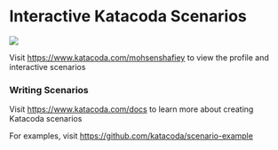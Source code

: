 # Interactive Katacoda Scenarios

[![](http://shields.katacoda.com/katacoda/mohsenshafiey/count.svg)](https://www.katacoda.com/mohsenshafiey "Get your profile on Katacoda.com")

Visit https://www.katacoda.com/mohsenshafiey to view the profile and interactive scenarios

### Writing Scenarios
Visit https://www.katacoda.com/docs to learn more about creating Katacoda scenarios

For examples, visit https://github.com/katacoda/scenario-example
